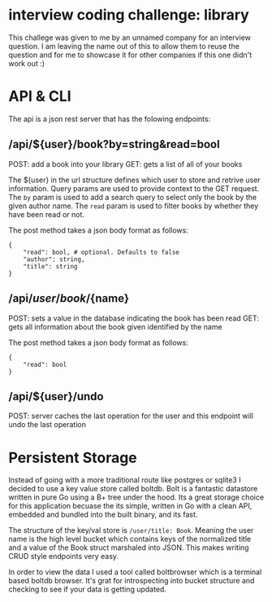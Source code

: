 # interview coding challenge: library
This challege was given to me by an unnamed company for an interview question.
I am leaving the name out of this to allow them to reuse the question and for me
to showcase it for other companies if this one didn't work out :)

# API & CLI
The api is a json rest server that has the folowing endpoints:

##  /api/${user}/book?by=string&read=bool
POST: add a book into your library
GET: gets a list of all of your books

The ${user} in the url structure defines which user to store and retrive user information.
Query params are used to provide context to the GET request. The `by` param is used to add a
search query to select only the book by the given author name. The `read` param is used to filter
books by whether they have been read or not.

The post method takes a json body format as follows:
```
{
    "read": bool, # optional. Defaults to false
    "author": string,
    "title": string
}
```

## /api/${user}/book/${name}
POST: sets a value in the database indicating the book has been read
GET: gets all information about the book given identified by the name

The post method takes a json body format as follows:
```
{
    "read": bool
}
```

## /api/${user}/undo
POST: server caches the last operation for the user and this endpoint will undo the last operation


# Persistent Storage
Instead of going with a more traditional route like postgres or sqlite3 I decided to use
a key value store called boltdb. Bolt is a fantastic datastore written in pure Go using
a B+ tree under the hood. Its a great storage choice for this application becuase the
its simple, written in Go with a clean API, embedded and bundled into the built binary,
and its fast.

The structure of the key/val store is `/user/title: Book`. Meaning the user name is
the high level bucket which contains keys of the normalized title and a value of the
Book struct marshaled into JSON. This makes writing CRUD style endpoints very easy.

In order to view the data I used a tool called boltbrowser which is a terminal based
boltdb browser. It's grat for introspecting into bucket structure and checking to see
if your data is getting updated.
